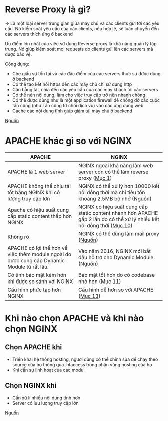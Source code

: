 # Reverse Proxy là gì?

=> Là một loại server trung gian giữa máy chủ và các clients gửi tới các yêu cầu. Nó kiểm soát yêu cầu của các clients, nếu hợp lệ, sẽ luân chuyển đến các servers thích ứng ở backend

Ưu điểm lớn nhất của việc sử dụng Reverse proxy là khả năng quản lý tập trung. Nó giúp kiểm soát mọi requests do clients gửi lên các servers mà được bảo vệ. 

Công dụng:
- Che giấu sự tồn tại và các đặc điểm của các servers thực sự được dùng ở backend
- Có thể tạo kết nối https đến các máy chủ chỉ sử dụng http
- Cân bằng tải, chia đều các yêu cầu của các máy khách tới các servers
- Có thể nén nội dung, làm cho việc truy cập trở nên nhanh chóng
- Có thể được dùng như là một application firewall để chống đỡ các cuộc tấn công (như Tấn công từ chối dịch vụ) vào các ứng dụng web
- Cache các nội dung tĩnh giúp giảm tải máy chủ ở backend

[Nguồn](https://vi.wikipedia.org/wiki/Reverse_proxy#cite_note-apache-forward-reverse-1)

# APACHE khác gì so với NGINX

| APACHE | NGINX |
|---|---|
| APACHE là 1 web server	| NGINX ngoài khả năng làm web server còn có thể làm reverse proxy ([Mục 1](https://www.geeksforgeeks.org/difference-between-apache-and-nginx/))|
| APACHE không thể chịu tải tốt bằng NGINX khi có lượng truy cập lơn | NGINX có thể xử lý hơn 10000 kết nối đồng thời mà chỉ tiêu tốn khoảng 2.5MB bộ nhớ ([Nguồn](https://en.wikipedia.org/wiki/Nginx#HTTP_proxy_and_Web_server_features))|
| Apache có hiệu suất cung cấp static content thấp hơn NGINX | NGINX có hiệu suất cung cấp static content nhanh hơn APACHE gấp 2 lần do có thể xử lý nhiều kết nối đồng thời ([Mục 10](https://www.geeksforgeeks.org/difference-between-apache-and-nginx/)) |
| Không rõ | NGINX có thể dùng làm mail proxy ([Nguồn](https://en.wikipedia.org/wiki/Nginx?utm_source=chatgpt.com#Mail_proxy_features)) |
| APACHE có lợi thế hơn về việc thêm module ngoài do được cung cấp Dynamic Module từ rất lâu. | Vào năm 2016, NGINX mới bắt đầu hỗ trợ cho Dynamic Module. ([Nguồn](https://viblo.asia/p/tim-hieu-tong-quan-ve-nginx-63vKjOExZ2R#_5-so-sanh-nginx-va-apache-4)) |
| Có tính bảo mật kém hơn khi được so sánh với NGINX | Bảo mật tốt hơn do có codebase nhỏ hơn ([Mục 11](https://www.geeksforgeeks.org/difference-between-apache-and-nginx/))|
| Cấu hình phức tạp hơn NGINX | Cấu hình dễ hơn so với APACHE ([Mục 13](https://www.geeksforgeeks.org/difference-between-apache-and-nginx/)) |

# Khi nào chọn APACHE và khi nào chọn NGINX

## Chọn APACHE khi
- Triển khai hệ thống hosting, người dùng có thể chỉnh sửa để chạy theo source của họ thông qua .htaccess trong phân vùng hosting của họ
- Khi cần sự linh hoạt của các modul

## Chọn NGINX khi
- Cần xử lí nhiều nội dung tĩnh hơn
- Server có lưu lượng truy cập lớn

[Nguồn](https://cloudzone.vn/so-sanh-apache-va-nginx/#Khi_nao_chon_Apache_hay_Nginx)
